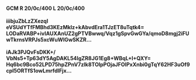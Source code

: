 #### GCM R 20/0c/400 L 20/0c/400
**iiibjuZbLzZXezqI**<br/>**eVSUdYTfFMBhd3KEzMklz+kAbvdEra1TJzET8uTqtk4=**<br/>**LODaRVABP+ivIAUXAnUZ2gPTVBwwq/Vqz1gSpvGwGYa/qmoD8mgj2iFUwTkrnsVRPJs5xcWuWlGwSKZR...**<br/><br/>
**iAJk3PJQvFsDKK+/**<br/>**VbNs5+Tp63dY5AgDAKL54IgZR8JG1Eg8+WBqL+I+QXY=**<br/>**Hq6bc9Bco52LPD75hpZPnV7zlk8TOlpPOjaJFOIPxXnbi0gTqY62HF3uOf9cpl5ORTfS1owLmrfdIFjx...**